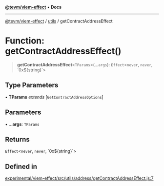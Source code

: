 [**@tevm/viem-effect**](../../README.md) • **Docs**

***

[@tevm/viem-effect](../../modules.md) / [utils](../README.md) / getContractAddressEffect

# Function: getContractAddressEffect()

> **getContractAddressEffect**\<`TParams`\>(...`args`): `Effect`\<`never`, `never`, \`0x$\{string\}\`\>

## Type Parameters

• **TParams** *extends* [`GetContractAddressOptions`]

## Parameters

• ...**args**: `TParams`

## Returns

`Effect`\<`never`, `never`, \`0x$\{string\}\`\>

## Defined in

[experimental/viem-effect/src/utils/address/getContractAddressEffect.js:7](https://github.com/evmts/tevm-monorepo/blob/main/experimental/viem-effect/src/utils/address/getContractAddressEffect.js#L7)
